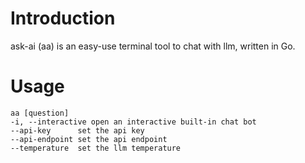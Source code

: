 # Introduction

ask-ai (aa) is an easy-use terminal tool to chat with llm, written in Go.

# Usage

```
aa [question]
-i, --interactive open an interactive built-in chat bot
--api-key      set the api key
--api-endpoint set the api endpoint
--temperature  set the llm temperature
```

